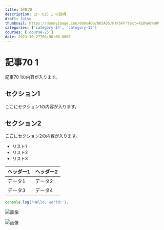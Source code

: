 ```yaml
---
title: 記事70
description: コース25 1 の説明
draft: false
thumbnail: https://dummyimage.com/600x400/805AD5/FAF5FF?text=%E8%A8%98%E4%BA%8B70
categories: ['category-14', 'category-15']
courses: ['course-25']
date: 2023-10-27T00:00:00.000Z
---
```


# 記事70 1

記事70 1の内容が入ります。

## セクション1
ここにセクション1の内容が入ります。

## セクション2
ここにセクション2の内容が入ります。

- リスト1
- リスト2
- リスト3

| ヘッダー1 | ヘッダー2 |
| --------- | --------- |
| データ1   | データ2   |
| データ3   | データ4   |

```javascript
console.log('Hello, world!');
```


![画像](https://dummyimage.com/320x180/2D3748/F5F7FA?text=%E8%A8%98%E4%BA%8B70+1)

![画像](https://dummyimage.com/640x360/1A202C/EDF2F7?text=%E8%A8%98%E4%BA%8B70+1)
